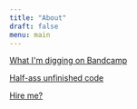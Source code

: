 ```yaml
---
title: "About"
draft: false
menu: main
---
```


[What I'm digging on Bandcamp](https://bandcamp.com/atearinspace)

[Half-ass unfinished code](https://github.com/akilleen)

[Hire me?](https://www.linkedin.com/in/adam-killeen-297588124/)
